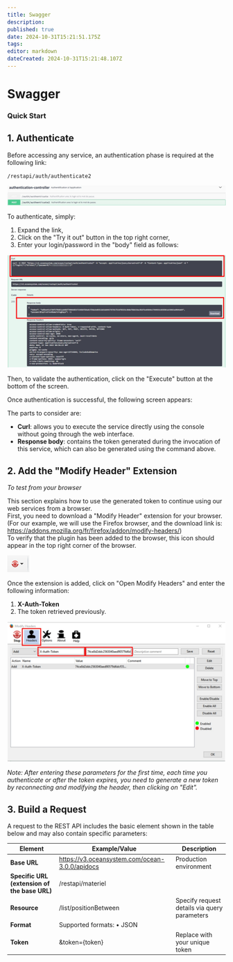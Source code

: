 ```yaml
---
title: Swagger
description: 
published: true
date: 2024-10-31T15:21:51.175Z
tags: 
editor: markdown
dateCreated: 2024-10-31T15:21:48.107Z
---
```


# Swagger

### Quick Start

## 1. Authenticate

Before accessing any service, an authentication phase is required at the following link:

```
/restapi/auth/authenticate2
```

![](authenticate2.jpg)

To authenticate, simply:

1. Expand the link,
2. Click on the "Try it out" button in the top right corner,
3. Enter your login/password in the "body" field as follows:

![](authenticate2_2.jpg)

Then, to validate the authentication, click on the "Execute" button at the bottom of the screen.

Once authentication is successful, the following screen appears:

The parts to consider are:

- **Curl**: allows you to execute the service directly using the console without going through the web interface.
- **Response body**: contains the token generated during the invocation of this service, which can also be generated using the command above.

## 2. Add the "Modify Header" Extension

*To test from your browser*

This section explains how to use the generated token to continue using our web services from a browser.  
First, you need to download a "Modify Header" extension for your browser.  
(For our example, we will use the Firefox browser, and the download link is: https://addons.mozilla.org/fr/firefox/addon/modify-headers/)  
To verify that the plugin has been added to the browser, this icon should appear in the top right corner of the browser.

![](quickStart-swagger-2-icon.png)

Once the extension is added, click on "Open Modify Headers" and enter the following information:

1. **X-Auth-Token**
2. The token retrieved previously.

![](quickStart-swagger-3-headers-notes.jpg)

*Note: After entering these parameters for the first time, each time you authenticate or after the token expires, you need to generate a new token by reconnecting and modifying the header, then clicking on "Edit".*

## 3. Build a Request

A request to the REST API includes the basic element shown in the table below and may also contain specific parameters:

| Element | Example/Value | Description |
| --- | --- | --- |
| **Base URL** | https://v3.oceansystem.com/ocean-3.0.0/apidocs | Production environment |
| **Specific URL (extension of the base URL)** | /restapi/materiel |  |
| **Resource** | /list/positionBetween | Specify request details via query parameters |
| **Format** | Supported formats: • JSON |  |
| **Token** | &token={token} | Replace with your unique token |
